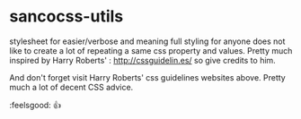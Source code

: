 # sancocss-utils
stylesheet for easier/verbose and meaning full styling for anyone does not like to create a lot of repeating a same css property and values. Pretty much inspired by Harry Roberts' : http://cssguidelin.es/ so give credits to him.

And don't forget visit Harry Roberts' css guidelines websites above. Pretty much a lot of decent CSS advice.

:feelsgood: :+1:
